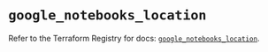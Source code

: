 # `google_notebooks_location`

Refer to the Terraform Registry for docs: [`google_notebooks_location`](https://registry.terraform.io/providers/hashicorp/google-beta/6.24.0/docs/resources/google_notebooks_location).
